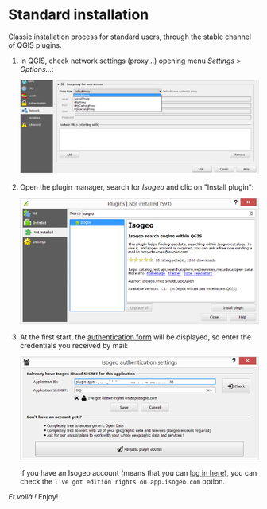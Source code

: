 # Standard installation

Classic installation process for standard users, through the stable channel of QGIS plugins.

1. In QGIS, check network settings \(proxy...\) opening menu _Settings_ &gt; _Options..._:

   ![](https://raw.githubusercontent.com/isogeo/isogeo-plugin-qgis/master/img/qgis_install_network_en.png "Check QGIS connection settings")

2. Open the plugin manager, search for _Isogeo_ and clic on "Install plugin":

   ![](https://raw.githubusercontent.com/isogeo/isogeo-plugin-qgis/master/img/qgis_install_extension_en.png "Install the plugin from the plugin manager")

3. At the first start, the [authentication form](#auth-form) will be displayed, so enter the credentials you received by mail:

   ![](https://raw.githubusercontent.com/isogeo/isogeo-plugin-qgis/master/img/ui_auth_prompt_en.png "Authentication form to enter API keys")
   
   If you have an Isogeo account (means that you can [log in here](https://id.api.isogeo.com/)), you can check the  `I've got edition rights on app.isogeo.com` option.

_Et voilà !_ Enjoy!

